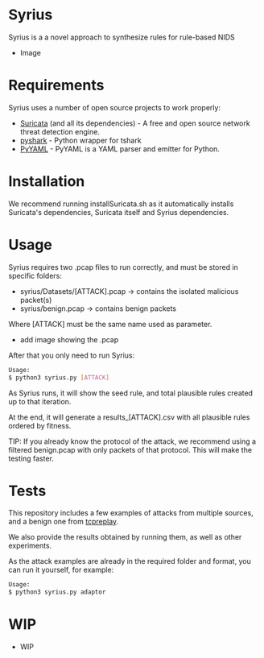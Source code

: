 # Syrius

Syrius is a a novel approach to synthesize rules for rule-based NIDS

  - Image

# Requirements

Syrius uses a number of open source projects to work properly:

* [Suricata] (and all its dependencies) - A free and open source network threat detection engine.
* [pyshark] - Python wrapper for tshark
* [PyYAML] -  PyYAML is a YAML parser and emitter for Python.

# Installation

We recommend running installSuricata.sh as it automatically installs Suricata's dependencies, Suricata itself and Syrius dependencies.

# Usage

Syrius requires two .pcap files to run correctly, and must be stored in specific folders:

- syrius/Datasets/[ATTACK].pcap -> contains the isolated malicious packet(s)
- syrius/benign.pcap            -> contains benign packets

Where [ATTACK] must be the same name used as parameter. 

- add image showing the .pcap

After that you only need to run Syrius:

```sh
Usage:
$ python3 syrius.py [ATTACK]
```

As Syrius runs, it will show the seed rule, and total plausible rules created up to that iteration.

 At the end, it will generate a results_[ATTACK].csv with all plausible rules ordered by fitness.


TIP: If you already know the protocol of the attack, we recommend using a filtered benign.pcap with only packets of that protocol. This will make the testing faster.

# Tests

This repository includes a few examples of attacks from multiple sources, and a benign one from [tcpreplay].

We also provide the results obtained by running them, as well as other experiments.

As the attack examples are already in the required folder and format, you can run it yourself, for example:

```sh
Usage:
$ python3 syrius.py adaptor
```

# WIP

- WIP

   [pyshark]: <https://github.com/KimiNewt/pyshark>
   [Suricata]: <https://suricata-ids.org/>
   [PyYAML]: <https://pypi.org/project/PyYAML/>
   [tcpreplay]: <https://tcpreplay.appneta.com/wiki/captures.html>
